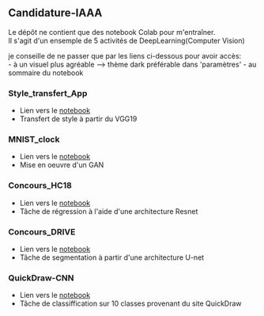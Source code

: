 ## Candidature-IAAA
<p>Le dépôt ne contient que des notebook Colab pour m'entraîner.<br/>
  Il s'agit d'un ensemple de 5 activités de DeepLearning(Computer Vision)</p>
je conseille de ne passer que par les liens ci-dessous pour avoir accès:</br>
- à un visuel plus agréable --> thème dark préférable dans 'paramètres'
- au sommaire du notebook

### Style_transfert_App
- Lien vers le [notebook](https://colab.research.google.com/drive/11vk9yHHufE2V8oLy4DhEx2ciQPgM6Jhc?usp=sharing)
- Transfert de style à partir du VGG19

### MNIST_clock
- Lien vers le [notebook](https://colab.research.google.com/drive/1x5V3laxyka-m5lk1Bv-WVUPpGl68Sokq?usp=sharing)
- Mise en oeuvre d'un GAN

### Concours_HC18
- Lien vers le [notebook](https://colab.research.google.com/drive/1vkkoTr_4eFFuH7aZUkMLIROhSA77fDHk?usp=sharing)
- Tâche de régression à l'aide d'une architecture Resnet

### Concours_DRIVE
- Lien vers le [notebook](https://colab.research.google.com/drive/1rRp6kRxqkOrPLmOuB2S2sfNGKCLnb7-Y?usp=sharing)
- Tâche de segmentation à partir d'une architecture U-net

### QuickDraw-CNN
- Lien vers le [notebook](https://colab.research.google.com/drive/1sDEIcMtg2YYPFEz2hLN_yfLc1BcraR8U?usp=sharing)
- Tâche de classiffication sur 10 classes provenant du site QuickDraw

